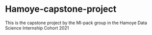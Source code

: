 # Hamoye-capstone-project
This is the capstone project by the Ml-pack group in the Hamoye Data Science Internship Cohort 2021
